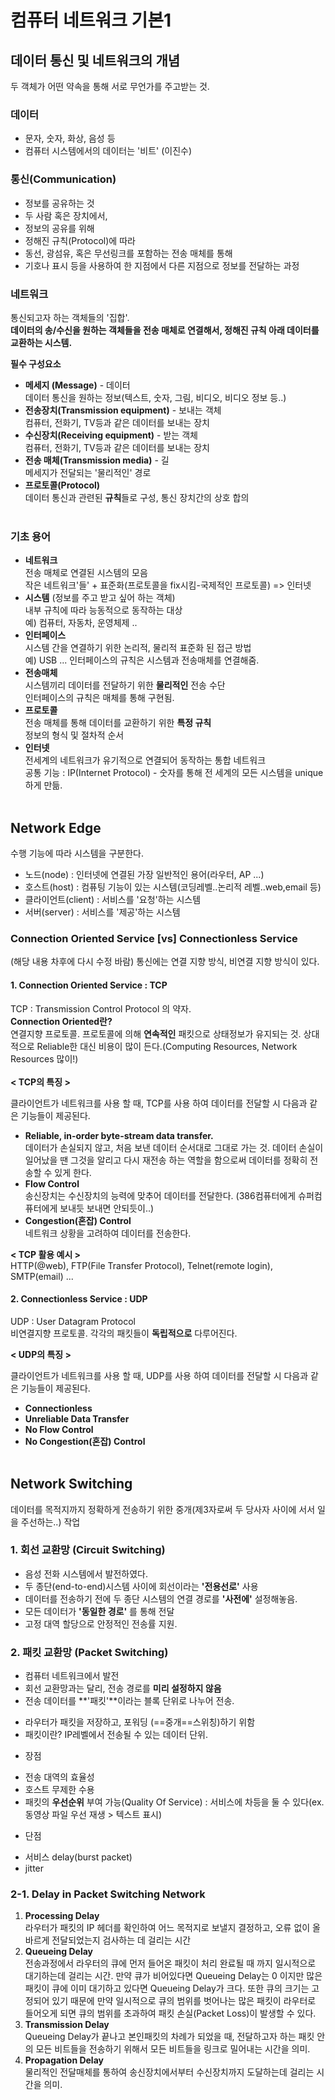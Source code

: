 # 컴퓨터 네트워크 기본1
## 데이터 통신 및 네트워크의 개념
두 객체가 어떤 약속을 통해 서로 무언가를 주고받는 것.

### 데이터
- 문자, 숫자, 화상, 음성 등
- 컴퓨터 시스템에서의 데이터는 '비트' (이진수)

### 통신(Communication)
- 정보를 공유하는 것
- 두 사람 혹은 장치에서,
- 정보의 공유를 위해
- 정해진 규칙(Protocol)에 따라
- 동선, 광섬유, 혹은 무선링크를 포함하는 전송 매체를 통해
- 기호나 표시 등을 사용하여 한 지점에서 다른 지점으로 정보를 전달하는 과정

### 네트워크
통신되고자 하는 객체들의 '집합'.<br>
**데이터의 송/수신을 원하는 객체들을 전송 매체로 연결해서, 정해진 규칙 아래 데이터를 교환하는 시스템.**<br>

**필수 구성요소**

- **메세지 (Message)** - 데이터<br>
데이터 통신을 원하는 정보(텍스트, 숫자, 그림, 비디오, 비디오 정보 등..)
- **전송장치(Transmission equipment)** - 보내는 객체<br>
컴퓨터, 전화기, TV등과 같은 데이터를 보내는 장치
- **수신장치(Receiving equipment)** - 받는 객체 <br>
컴퓨터, 전화기, TV등과 같은 데이터를 보내는 장치
- **전송 매체(Transmission media)** - 길<br>
메세지가 전달되는 '물리적인' 경로
- **프로토콜(Protocol)**<br>
데이터 통신과 관련된 **규칙**들로 구성, 통신 장치간의 상호 합의<br><br>

### 기초 용어

- **네트워크**<br>
전송 매체로 연결된 시스템의 모음 <br>
작은 네트워크'들' + 표준화(프로토콜을 fix시킴-국제적인 프로토콜) => 인터넷<br>
- **시스템** (정보를 주고 받고 싶어 하는 객체)<br>
내부 규칙에 따라 능동적으로 동작하는 대상<br>
예) 컴퓨터, 자동차, 운영체제 ..
- **인터페이스**<br>
시스템 간을 연결하기 위한 논리적, 물리적 표준화 된 접근 방법<br>
예) USB ... 인터페이스의 규칙은 시스템과 전송매체를 연결해줌.
- **전송매체**<br>
시스템끼리 데이터를 전달하기 위한 **물리적인** 전송 수단<br>
인터페이스의 규칙은 매체를 통해 구현됨.
- **프로토콜**<br>
전송 매체를 통해 데이터를 교환하기 위한 **특정 규칙**<br>
정보의 형식 및 절차적 순서
- **인터넷**<br>
전세계의 네트워크가 유기적으로 연결되어 동작하는 통합 네트워크<br>
공통 기능 : IP(Internet Protocol) - 숫자를 통해 전 세계의 모든 시스템을 unique하게 만듦.<br><br>


## Network Edge
수행 기능에 따라 시스템을 구분한다.<br>
- 노드(node) : 인터넷에 연결된 가장 일반적인 용어(라우터, AP ...)<br>
- 호스트(host) : 컴퓨팅 기능이 있는 시스템(코딩레벨..논리적 레벨..web,email 등)<br>
- 클라이언트(client) : 서비스를 '요청'하는 시스템<br>
- 서버(server) : 서비스를 '제공'하는 시스템<br>


### Connection Oriented Service [vs] Connectionless Service
(해당 내용 차후에 다시 수정 바람)
통신에는 연결 지향 방식, 비연결 지향 방식이 있다.

#### 1. Connection Oriented Service : TCP

TCP : Transmission Control Protocol 의 약자.<br>
**Connection Oriented란?**<br>
연결지향 프로토콜. 프로토콜에 의해 **연속적인** 패킷으로 상태정보가 유지되는 것.
상대적으로 Reliable한 대신 비용이 많이 든다.(Computing Resources, Network Resources 많이!)<br><br>
**< TCP의 특징 >**<br>

클라이언트가 네트워크를 사용 할 때, TCP를 사용 하여 데이터를 전달할 시 다음과 같은 기능들이 제공된다.<br>

- **Reliable, in-order byte-stream data transfer.<br>**
데이터가 손실되지 않고, 처음 보낸 데이터 순서대로 그대로 가는 것. 데이터 손실이 일어났을 땐 그것을 알리고 다시 재전송 하는 역할을 함으로써 데이터를 정확히 전송할 수 있게 한다.
- **Flow Control<br>**
송신장치는 수신장치의 능력에 맞추어 데이터를 전달한다. (386컴퓨터에게 슈퍼컴퓨터에게 보내듯 보내면 안되듯이..)
- **Congestion(혼잡) Control<br>**
네트워크 상황을 고려하여 데이터를 전송한다.

**< TCP 활용 예시 >**<br>
HTTP(@web), FTP(File Transfer Protocol), Telnet(remote login), SMTP(email) ...


#### 2. Connectionless Service : UDP
UDP : User Datagram Protocol<br>
비연결지향 프로토콜. 각각의 패킷들이 **독립적으로** 다루어진다.

**< UDP의 특징 >**<br>

클라이언트가 네트워크를 사용 할 때, UDP를 사용 하여 데이터를 전달할 시 다음과 같은 기능들이 제공된다.<br>

- **Connectionless**
- **Unreliable Data Transfer<br>**
- **No Flow Control<br>**
- **No Congestion(혼잡) Control<br>**<br>


## Network Switching
데이터를 목적지까지 정확하게 전송하기 위한 중개(제3자로써 두 당사자 사이에 서서 일을 주선하는..) 작업

### 1. 회선 교환망 (Circuit Switching)

- 음성 전화 시스템에서 발전하였다.
- 두 종단(end-to-end)시스템 사이에 회선이라는 **'전용선로'** 사용
- 데이터를 전송하기 전에 두 종단 시스템의 연결 경로를 **'사전에'** 설정해놓음. 
- 모든 데이터가 **'동일한 경로'** 를 통해 전달
- 고정 대역 할당으로 안정적인 전송률 지원.


### 2. 패킷 교환망 (Packet Switching)
- 컴퓨터 네트워크에서 발전
- 회선 교환망과는 달리, 전송 경로를 **미리 설정하지 않음**
- 전송 데이터를 **'패킷'**이라는 블록 단위로 나누어 전송.
 * 라우터가 패킷을 저장하고, 포워딩 (==중개==스위칭)하기 위함
 * 패킷이란? IP레벨에서 전송될 수 있는 데이터 단위.
- 장점
 * 전송 대역의 효율성
 * 호스트 무제한 수용
 * 패킷의 **우선순위** 부여 가능(Quality Of Service) : 서비스에 차등을 둘 수 있다(ex.동영상 파일 우선 재생 > 텍스트 표시)
- 단점
 * 서비스 delay(burst packet)
 * jitter

 
### 2-1. Delay in Packet Switching Network
1. **Processing Delay<br>**
라우터가 패킷의 IP 헤더를 확인하여 어느 목적지로 보낼지 결정하고, 오류 없이 올바르게 전달되었는지 검사하는 데 걸리는 시간
2. **Queueing Delay<br>**
전송과정에서 라우터의 큐에 먼저 들어온 패킷이 처리 완료될 때 까지 일시적으로 대기하는데 걸리는 시간. 만약 큐가 비어있다면 Queueing Delay는 0 이지만 많은 패킷이 큐에 이미 대기하고 있다면 Queueing Delay가 크다. 또한 큐의 크기는 고정되어 있기 때문에 만약 일시적으로 큐의 범위를 벗어나는 많은 패킷이 라우터로 들어오게 되면 큐의 범위를 초과하여 패킷 손실(Packet Loss)이 발생할 수 있다.
3. **Transmission Delay<br>**
Queueing Delay가 끝나고 본인패킷의 차례가 되었을 때, 전달하고자 하는 패킷 안의 모든 비트들을 전송하기 위해서 모든 비트들을 링크로 밀어내는 시간을 의미.
4. **Propagation Delay<br>**
물리적인 전달매체를 통하여 송신장치에서부터 수신장치까지 도달하는데 걸리는 시간을 의미.